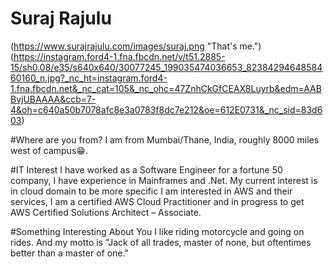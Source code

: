 # Suraj Rajulu
(https://www.surajrajulu.com/images/suraj.png "That's me.")
(https://instagram.ford4-1.fna.fbcdn.net/v/t51.2885-15/sh0.08/e35/s640x640/30077245_199035474036653_8238429464858460160_n.jpg?_nc_ht=instagram.ford4-1.fna.fbcdn.net&_nc_cat=105&_nc_ohc=47ZnhCkGfCEAX8Luyrb&edm=AABBvjUBAAAA&ccb=7-4&oh=c640a50b7078afc8e3a0783f8dc7e212&oe=612E0731&_nc_sid=83d603)

#Where are you from?
I am from Mumbai/Thane, India, roughly 8000 miles west of campus😁.

#IT Interest
I have worked as a Software Engineer for a fortune 50 company, I have experience in Mainframes and .Net. My current interest is in cloud domain to be more specific I am interested in AWS and their services, I am a certified AWS Cloud Practitioner and in progress to get AWS Certified Solutions Architect – Associate.

#Something Interesting About You
I like riding motorcycle and going on rides. And my motto is "Jack of all trades, master of none, but oftentimes better than a master of one."


